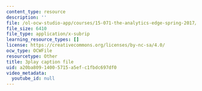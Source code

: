 ```yaml
---
content_type: resource
description: ''
file: /ol-ocw-studio-app/courses/15-071-the-analytics-edge-spring-2017/a20ba80914005715a5efc1fbdc697df0_xPneVSOZERk.vtt
file_size: 6410
file_type: application/x-subrip
learning_resource_types: []
license: https://creativecommons.org/licenses/by-nc-sa/4.0/
ocw_type: OCWFile
resourcetype: Other
title: 3play caption file
uid: a20ba809-1400-5715-a5ef-c1fbdc697df0
video_metadata:
  youtube_id: null
---
```

